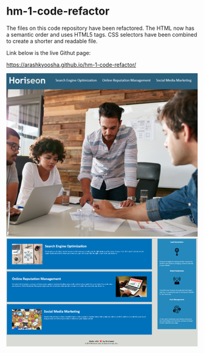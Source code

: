 # hm-1-code-refactor

The files on this code repository have been refactored.
The HTML now has a semantic order and uses HTML5 tags.
CSS selectors have been combined to create a shorter and readable file.

Link below is the live Githut page:

https://arashkyoosha.github.io/hm-1-code-refactor/


![Top part](assets\screenshots\screenshot1.png?raw=true "Optional Title")
![Bottom part](assets\screenshots\screenshot2.png?raw=true "Optional Title")
